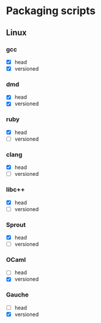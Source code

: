 # Packaging scripts
## Linux
### gcc
- [x] head
- [x] versioned

### dmd
- [x] head
- [x] versioned

### ruby
- [x] head
- [ ] versioned

### clang
- [x] head
- [ ] versioned

### libc++
- [x] head
- [ ] versioned

### Sprout
- [x] head
- [ ] versioned

### OCaml
- [ ] head
- [x] versioned

### Gauche
- [ ] head
- [x] versioned